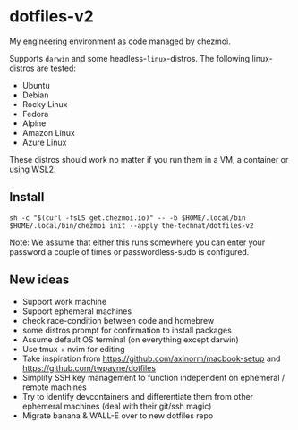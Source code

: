 # dotfiles-v2

My engineering environment as code managed by chezmoi.

Supports `darwin` and some headless-`linux`-distros. The following linux-distros are tested:
- Ubuntu
- Debian
- Rocky Linux
- Fedora
- Alpine
- Amazon Linux 
- Azure Linux

These distros should work no matter if you run them in a VM, a container or using WSL2.

## Install

```console
sh -c "$(curl -fsLS get.chezmoi.io)" -- -b $HOME/.local/bin
$HOME/.local/bin/chezmoi init --apply the-technat/dotfiles-v2
```

Note: We assume that either this runs somewhere you can enter your password a couple of times or passwordless-sudo is configured.

## New ideas
- Support work machine
- Support ephemeral machines
- check race-condition between code and homebrew
- some distros prompt for confirmation to install packages
- Assume default OS terminal (on everything except darwin)
- Use tmux + nvim for editing 
- Take inspiration from https://github.com/axinorm/macbook-setup and https://github.com/twpayne/dotfiles
- Simplify SSH key management to function independent on ephemeral / remote machines
- Try to identify devcontainers and differentiate them from other ephemeral machines (deal with their git/ssh magic)
- Migrate banana & WALL-E over to new dotfiles repo
